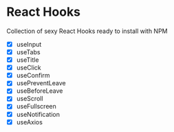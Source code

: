 # React Hooks

Collection of sexy React Hooks ready to install with NPM

- [x] useInput
- [x] useTabs
- [x] useTitle
- [x] useClick
- [x] useConfirm
- [x] usePreventLeave
- [x] useBeforeLeave
- [x] useScroll
- [x] useFullscreen
- [x] useNotification
- [x] useAxios
